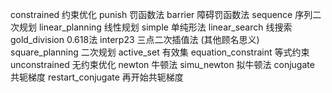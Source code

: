 constrained 约束优化
  punish 罚函数法
  barrier 障碍罚函数法
  sequence 序列二次规划
linear_planning 线性规划
  simple 单纯形法
linear_search 线搜索
  gold_division 0.618法
  interp23 三点二次插值法
  (其他顾名思义)
square_planning 二次规划
  active_set 有效集
  equation_constraint 等式约束
unconstrained 无约束优化
  newton 牛顿法
  simu_newton 拟牛顿法
  conjugate 共轭梯度
  restart_conjugate 再开始共轭梯度

